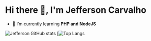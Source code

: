 <h1> Hi there 👋, I'm Jefferson Carvalho </h1>

- 🌱 I’m currently learning **PHP and NodeJS**

![Jefferson GitHub stats](https://github-readme-stats.vercel.app/api?username=myjefferson&show_icons=true&hide=contribs&theme=merko)
[![Top Langs](https://github-readme-stats.vercel.app/api/top-langs/?username=myjefferson&layout=compact&theme=merko)

<!--
**myjefferson/myjefferson** is a ✨ _special_ ✨ repository because its `README.md` (this file) appears on your GitHub profile.

Here are some ideas to get you started:

- 🔭 I’m currently working on ...

- 👯 I’m looking to collaborate on ...
- 🤔 I’m looking for help with ...
- 💬 Ask me about ...
- 📫 How to reach me: ...
- 😄 Pronouns: ...
- ⚡ Fun fact: ...
-->
